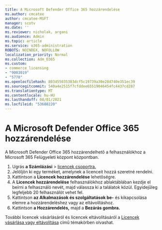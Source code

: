 ```yaml
---
title: A Microsoft Defender Office 365 hozzárendelése
ms.author: cmcatee
author: cmcatee-MSFT
manager: scotv
ms.date: ''
ms.reviewer: nicholak, argani
ms.audience: Admin
ms.topic: article
ms.service: o365-administration
ROBOTS: NOINDEX, NOFOLLOW
localization_priority: Normal
ms.collection: Adm_O365
ms.custom:
- commerce_licensing
- "9003019"
- "5778"
ms.openlocfilehash: 803455035383dcf5c19739a30e28d740e351ec39
ms.sourcegitcommit: 540a4e2515f7cfddee65519046454fc4437cd287
ms.translationtype: MT
ms.contentlocale: hu-HU
ms.lasthandoff: 08/01/2021
ms.locfileid: "53688220"
---
```

# <a name="assign-microsoft-defender-for-office-365-licenses"></a>A Microsoft Defender Office 365 hozzárendelése

A Microsoft Defender Office 365 hozzárendelhető a felhasználókhoz a Microsoft 365 Felügyeleti központ központban.

1. Ugrás **a Számlázási**  >  [licencek csoportra.](https://go.microsoft.com/fwlink/p/?linkid=842264)
2. Jelöljön ki egy terméket, amelynek a licenceit hozzá szeretné rendelni.
3. Kattintson a **Licencek hozzárendelése** lehetőségre.
4. A **Licencek hozzárendelése**  felhasználókhoz ablaktáblában kezdje el beírni a felhasználó nevét, majd válassza ki a találatok közül. Egyidejűleg legfeljebb 20 felhasználót vehet fel.
5. Kattintson **az Alkalmazások és szolgáltatások be-**  és kikapcsolása elemre a hozzárendeléshez vagy az eltávolításhoz.
6. Kattintson **a Hozzárendelés,** majd a **Bezárás gombra.**

További licencek vásárlásáról és licencek eltávolításáról a [Licencek vásárlása vagy eltávolítása](/microsoft-365/commerce/licenses/buy-licenses#buy-or-remove-licenses-for-your-business-subscription) című témakörben olvashat.